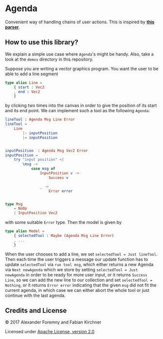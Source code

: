 # Agenda

Convenient way of handling chains of user actions.  This is inspired by **[this
parser][parser]**.

[parser]: http://package.elm-lang.org/packages/elm-tools/parser/1.0.2/


## How to use this library?

We explain a simple use case where `Agenda`'s might be handy.  Also, take
a look at the `demos` directory in this repository.

Suppose you are writing a vector graphics program.  You want the user to
be able to add a line segment

```elm
type alias Line =
    { start : Vec2
    , end : Vec2
    }
```

by clicking two times into the canvas in order to give the position of
its start and its end point.  We can implement such a tool as the
following `Agenda`:

```elm
lineTool : Agenda Msg Line Error
lineTool =
    Line
        |~ inputPosition
        |= inputPosition


inputPosition  : Agenda Msg Vec2 Error
inputPosition =
    try "input position" <|
        \msg ->
            case msg of
                InputPosition v ->
                    Succees v

                _ ->
                    Error error


type Msg
    = NoOp
    | InputPosition Vec2
```

with some suitable `Error` type. Then the model is given by

```elm
type alias Model =
    { selectedTool : Maybe (Agenda Msg Line Error)
    , ...
    }
```

When the user chooses to add a line, we set `selectedTool = Just lineTool`.
Then each time the user triggers a message our update function has to update
`selectedTool` via `run tool msg`, which either returns a new Agenda via `Next
newAgenda` which we store by setting `selectedTool = Just newAgenda` in order
to be ready for more user input, or it returns `Success Line`, so we can add
the new line to our collection and set `selectedTool = Nothing`, or it returns
`Error error` indicating that the given `msg` did not fit the current agenda,
in which case we can either abort the whole tool or just continue with the last
agenda.


## Credits and License

&copy; 2017 Alexander Foremny and Fabian Kirchner

Licensed under [Apache License, version 2.0](LICENSE)
